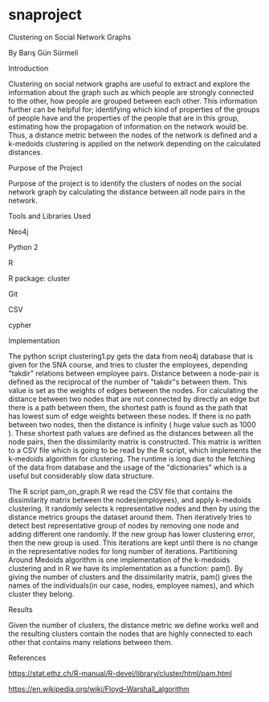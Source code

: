 # snaproject

Clustering on Social Network Graphs


By Barış Gün Sürmeli


Introduction

Clustering on social network graphs are useful to extract and explore the information about the graph such as which people are strongly connected to the other, how people are grouped between each other. This information further can be helpful for; identifying which kind of properties of the groups of people have and the properties of the people that are in this group, estimating how the propagation of information on the network would be. Thus, a distance metric between the nodes of the network is defined and a k-medoids clustering is applied on the network depending on the calculated distances.


Purpose of the Project

Purpose of the project is to identify the clusters of nodes on the social network graph by calculating the distance between all node pairs in the network.


Tools and Libraries Used

Neo4j

Python 2

R 

R package: cluster

Git

CSV

cypher


Implementation

The python script clustering1.py gets the data from neo4j database that is given for the SNA course, and tries to cluster the employees, depending "takdir" relations between employee pairs. Distance between a node-pair is defined as the reciprocal of the number of "takdir"s between them. This value is set as the weights of edges between the nodes.
For calculating the distance between two nodes that are not connected by directly an edge but there is a path between them,
the shortest path is found as the path that has lowest sum of edge weights between these nodes.
If there is no path between two nodes, then the distance is infinity ( huge value such as 1000 ).
These shortest path values are defined as the distances between all the node pairs, then the
dissimilarity matrix is constructed. This matrix is written to a CSV file which is going to be read by the R script, which implements the k-medoids algorithm for clustering.
The runtime is long due to the fetching of the data from database and the usage of the "dictionaries" which is a useful but considerably slow data structure.

The R script pam_on_graph.R  we read the CSV file that contains the dissimilarity matrix between the nodes(employees), and apply k-medoids clustering.
It randomly selects k representative nodes and then by using the distance metrics groups the dataset around them.
Then iteratively tries to detect best representative group of nodes by removing one node and adding different one randomly.
If the new group has lower clustering error, then the new group is used. 
This iterations are kept until there is no change in the representative nodes for long number of iterations.
Partitioning Around Medoids algorithm is one implementation of the k-medoids clustering and in R we have its implementation as a function: pam().
By giving the number of clusters and the dissimilarity matrix, pam() gives the names of the individuals(in our case, nodes, employee names), and which cluster they belong.


Results

Given the number of clusters, the distance metric we define works well and the resulting clusters contain the nodes that are highly connected to each other that contains many relations between them.


References

https://stat.ethz.ch/R-manual/R-devel/library/cluster/html/pam.html

https://en.wikipedia.org/wiki/Floyd–Warshall_algorithm
